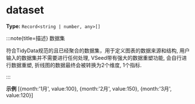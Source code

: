 # dataset

**Type:** `Record<string | number, any>[]`

:::note{title=描述}
数据集



符合TidyData规范的且已经聚合的数据集，用于定义图表的数据来源和结构, 用户输入的数据集并不需要进行任何处理, VSeed带有强大的数据重塑功能, 会自行进行数据重塑, 折线图的数据最终会被转换为2个维度, 1个指标.

:::

**示例**
[{month:'1月', value:100}, {month:'2月', value:150}, {month:'3月', value:120}]



